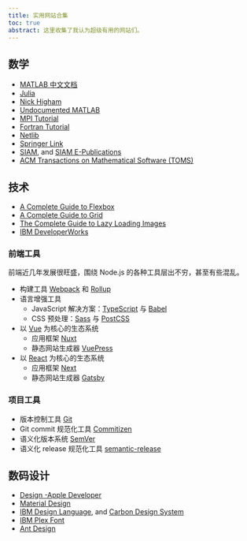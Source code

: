 ```yaml
---
title: 实用网站合集
toc: true
abstract: 这里收集了我认为超级有用的网站们。
---
```


## 数学
- [MATLAB 中文文档](https://cn.mathworks.com/help/)
- [Julia](https://julialang.org/)
- [Nick Higham](https://nickhigham.wordpress.com/)
- [Undocumented MATLAB](https://undocumentedmatlab.com/)
- [MPI Tutorial](http://mpitutorial.com/)
- [Fortran Tutorial](https://www.fortrantutorial.com)
- [Netlib](http://www.netlib.org)
- [Springer Link](https://link.springer.com)
- [SIAM](https://www.siam.org), and [SIAM E-Publications](https://epubs.siam.org)
- [ACM Transactions on Mathematical Software (TOMS)](https://toms.acm.org)

## 技术
- [A Complete Guide to Flexbox](https://css-tricks.com/snippets/css/a-guide-to-flexbox/)
- [A Complete Guide to Grid](https://css-tricks.com/snippets/css/complete-guide-grid/)
- [The Complete Guide to Lazy Loading Images](https://css-tricks.com/the-complete-guide-to-lazy-loading-images/)
- [IBM DeveloperWorks](https://developer.ibm.com/)
### 前端工具
前端近几年发展很旺盛，围绕 Node.js 的各种工具层出不穷，甚至有些混乱。
- 构建工具 [Webpack](https://webpack.js.org/) 和 [Rollup](https://www.rollupjs.com/)
- 语言增强工具
    - JavaScript 解决方案：[TypeScript](http://www.typescriptlang.org) 与 [Babel](https://babeljs.io)
    - CSS 预处理：[Sass](http://sass-lang.com/) 与 [PostCSS](https://postcss.org/)
- 以 [Vue](https://vuejs.org/) 为核心的生态系统
    - 应用框架 [Nuxt](https://nuxtjs.org/)
    - 静态网站生成器 [VuePress](https://vuepress.vuejs.org/)
- 以 [React](https://reactjs.org/) 为核心的生态系统
    - 应用框架 [Next](https://nextjs.org/)
    - 静态网站生成器 [Gatsby](https://gatsbyjs.org/)
### 项目工具
- 版本控制工具 [Git](https://git-scm.com/)
- Git commit 规范化工具 [Commitizen](https://github.com/commitizen/cz-cli/)
- 语义化版本系统 [SemVer](https://semver.org/)
- 语义化 release 规范化工具 [semantic-release](https://github.com/semantic-release/semantic-release/)

## 数码设计
- [Design -Apple Developer](https://developer.apple.com/design/)
- [Material Design](https://material.io)
- [IBM Design Language](https://www.ibm.com/design/language/), and [Carbon Design System](http://www.carbondesignsystem.com)
- [IBM Plex Font](https://www.ibm.com/plex/)
- [Ant Design](https://ant.design/)
